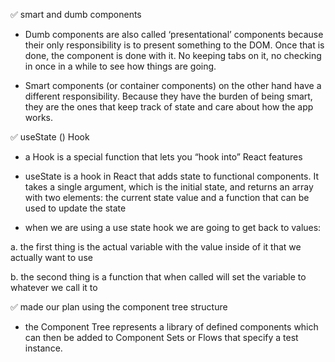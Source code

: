 ✅ smart and dumb components

- Dumb components are also called ‘presentational’ components because their only responsibility is to present something to the DOM. Once that is done, the component is done with it. No keeping tabs on it, no checking in once in a while to see how things are going.

- Smart components (or container components) on the other hand have a different responsibility. Because they have the burden of being smart, they are the ones that keep track of state and care about how the app works.

✅ useState () Hook

- a Hook is a special function that lets you “hook into” React features

- useState is a hook in React that adds state to functional components. It takes a single argument, which is the initial state, and returns an array with two elements: the current state value and a function that can be used to update the state

- when we are using a use state hook we are going to get back to values:

a. the first thing is the actual variable with the value inside of it that we actually want to use

b. the second thing is a function that when called will set the variable to whatever we call it to

✅ made our plan using the component tree structure

- the Component Tree represents a library of defined components which can then be added to Component Sets or Flows that specify a test instance.
